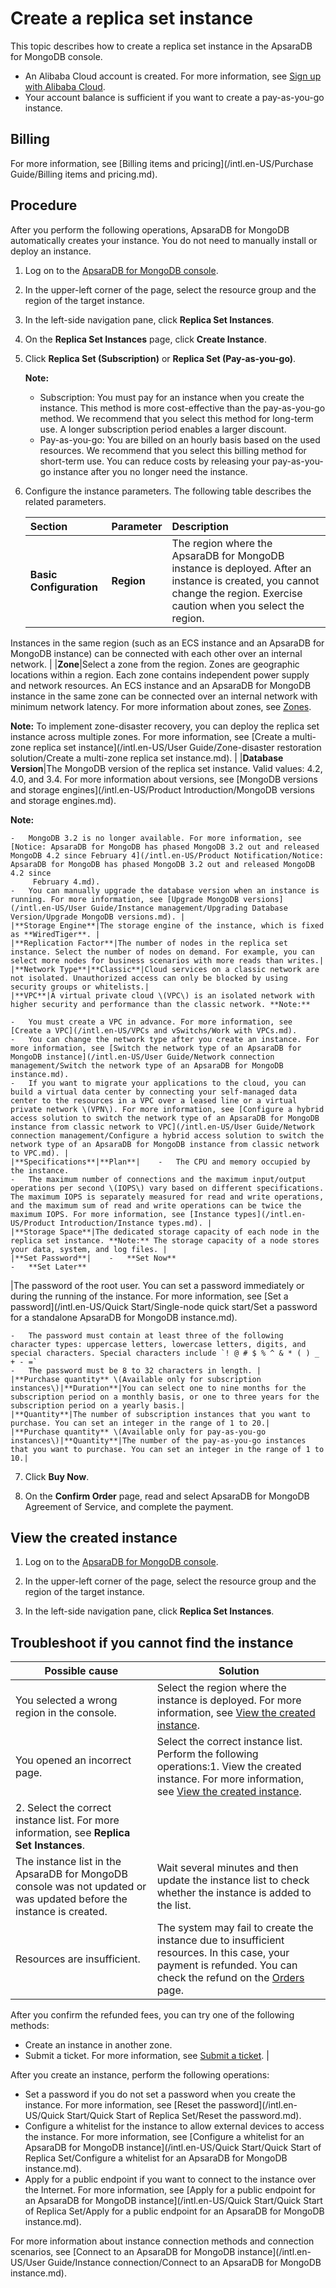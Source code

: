 # Create a replica set instance

This topic describes how to create a replica set instance in the ApsaraDB for MongoDB console.

-   An Alibaba Cloud account is created. For more information, see [Sign up with Alibaba Cloud](https://www.alibabacloud.com/help/zh/doc-detail/50482.htm).
-   Your account balance is sufficient if you want to create a pay-as-you-go instance.

## Billing

For more information, see [Billing items and pricing](/intl.en-US/Purchase Guide/Billing items and pricing.md).

## Procedure

After you perform the following operations, ApsaraDB for MongoDB automatically creates your instance. You do not need to manually install or deploy an instance.

1.  Log on to the [ApsaraDB for MongoDB console](https://mongodb.console.aliyun.com/).

2.  In the upper-left corner of the page, select the resource group and the region of the target instance.

3.  In the left-side navigation pane, click **Replica Set Instances**.

4.  On the **Replica Set Instances** page, click **Create Instance**.

5.  Click **Replica Set \(Subscription\)** or **Replica Set \(Pay-as-you-go\)**.

    **Note:**

    -   Subscription: You must pay for an instance when you create the instance. This method is more cost-effective than the pay-as-you-go method. We recommend that you select this method for long-term use. A longer subscription period enables a larger discount.
    -   Pay-as-you-go: You are billed on an hourly basis based on the used resources. We recommend that you select this billing method for short-term use. You can reduce costs by releasing your pay-as-you-go instance after you no longer need the instance.
6.  Configure the instance parameters. The following table describes the related parameters.

    |Section|Parameter|Description|
    |:------|:--------|:----------|
    |**Basic Configuration**|**Region**|The region where the ApsaraDB for MongoDB instance is deployed. After an instance is created, you cannot change the region. Exercise caution when you select the region.

Instances in the same region \(such as an ECS instance and an ApsaraDB for MongoDB instance\) can be connected with each other over an internal network. |
    |**Zone**|Select a zone from the region. Zones are geographic locations within a region. Each zone contains independent power supply and network resources. An ECS instance and an ApsaraDB for MongoDB instance in the same zone can be connected over an internal network with minimum network latency. For more information about zones, see [Zones](~~40654~~).

**Note:** To implement zone-disaster recovery, you can deploy the replica set instance across multiple zones. For more information, see [Create a multi-zone replica set instance](/intl.en-US/User Guide/Zone-disaster restoration solution/Create a multi-zone replica set instance.md). |
    |**Database Version**|The MongoDB version of the replica set instance. Valid values: 4.2, 4.0, and 3.4. For more information about versions, see [MongoDB versions and storage engines](/intl.en-US/Product Introduction/MongoDB versions and storage engines.md).

**Note:**

    -   MongoDB 3.2 is no longer available. For more information, see [Notice: ApsaraDB for MongoDB has phased MongoDB 3.2 out and released MongoDB 4.2 since February 4](/intl.en-US/Product Notification/Notice: ApsaraDB for MongoDB has phased MongoDB 3.2 out and released MongoDB 4.2 since
         February 4.md).
    -   You can manually upgrade the database version when an instance is running. For more information, see [Upgrade MongoDB versions](/intl.en-US/User Guide/Instance management/Upgrading Database Version/Upgrade MongoDB versions.md). |
    |**Storage Engine**|The storage engine of the instance, which is fixed as **WiredTiger**. |
    |**Replication Factor**|The number of nodes in the replica set instance. Select the number of nodes on demand. For example, you can select more nodes for business scenarios with more reads than writes.|
    |**Network Type**|**Classic**|Cloud services on a classic network are not isolated. Unauthorized access can only be blocked by using security groups or whitelists.|
    |**VPC**|A virtual private cloud \(VPC\) is an isolated network with higher security and performance than the classic network. **Note:**

    -   You must create a VPC in advance. For more information, see [Create a VPC](/intl.en-US/VPCs and vSwitchs/Work with VPCs.md).
    -   You can change the network type after you create an instance. For more information, see [Switch the network type of an ApsaraDB for MongoDB instance](/intl.en-US/User Guide/Network connection management/Switch the network type of an ApsaraDB for MongoDB instance.md).
    -   If you want to migrate your applications to the cloud, you can build a virtual data center by connecting your self-managed data center to the resources in a VPC over a leased line or a virtual private network \(VPN\). For more information, see [Configure a hybrid access solution to switch the network type of an ApsaraDB for MongoDB instance from classic network to VPC](/intl.en-US/User Guide/Network connection management/Configure a hybrid access solution to switch the network type of an ApsaraDB for MongoDB instance from classic network to VPC.md). |
    |**Specifications**|**Plan**|    -   The CPU and memory occupied by the instance.
    -   The maximum number of connections and the maximum input/output operations per second \(IOPS\) vary based on different specifications. The maximum IOPS is separately measured for read and write operations, and the maximum sum of read and write operations can be twice the maximum IOPS. For more information, see [Instance types](/intl.en-US/Product Introduction/Instance types.md). |
    |**Storage Space**|The dedicated storage capacity of each node in the replica set instance. **Note:** The storage capacity of a node stores your data, system, and log files. |
    |**Set Password**|    -   **Set Now**
    -   **Set Later**
|The password of the root user. You can set a password immediately or during the running of the instance. For more information, see [Set a password](/intl.en-US/Quick Start/Single-node quick start/Set a password for a standalone ApsaraDB for MongoDB instance.md).

    -   The password must contain at least three of the following character types: uppercase letters, lowercase letters, digits, and special characters. Special characters include `! @ # $ % ^ & * ( ) _ + - =`
    -   The password must be 8 to 32 characters in length. |
    |**Purchase quantity** \(Available only for subscription instances\)|**Duration**|You can select one to nine months for the subscription period on a monthly basis, or one to three years for the subscription period on a yearly basis.|
    |**Quantity**|The number of subscription instances that you want to purchase. You can set an integer in the range of 1 to 20.|
    |**Purchase quantity** \(Available only for pay-as-you-go instances\)|**Quantity**|The number of the pay-as-you-go instances that you want to purchase. You can set an integer in the range of 1 to 10.|

7.  Click **Buy Now**.

8.  On the **Confirm Order** page, read and select ApsaraDB for MongoDB Agreement of Service, and complete the payment.


## View the created instance

1.  Log on to the [ApsaraDB for MongoDB console](https://mongodb.console.aliyun.com/).

2.  In the upper-left corner of the page, select the resource group and the region of the target instance.

3.  In the left-side navigation pane, click **Replica Set Instances**.


## Troubleshoot if you cannot find the instance

|Possible cause|Solution|
|--------------|--------|
|You selected a wrong region in the console.|Select the region where the instance is deployed. For more information, see [View the created instance](#section_egw_cbh_blu).|
|You opened an incorrect page.|Select the correct instance list. Perform the following operations:1.  View the created instance. For more information, see [View the created instance](#section_egw_cbh_blu).
2.  Select the correct instance list. For more information, see **Replica Set Instances**. |
|The instance list in the ApsaraDB for MongoDB console was not updated or was updated before the instance is created.|Wait several minutes and then update the instance list to check whether the instance is added to the list.|
|Resources are insufficient.|The system may fail to create the instance due to insufficient resources. In this case, your payment is refunded. You can check the refund on the [Orders](https://expense.console.aliyun.com/#/order/list/) page.

After you confirm the refunded fees, you can try one of the following methods:

-   Create an instance in another zone.
-   Submit a ticket. For more information, see [Submit a ticket](https://workorder-intl.console.aliyun.com/console.htm#/ticket/createIndex). |

After you create an instance, perform the following operations:

-   Set a password if you do not set a password when you create the instance. For more information, see [Reset the password](/intl.en-US/Quick Start/Quick Start of Replica Set/Reset the password.md).
-   Configure a whitelist for the instance to allow external devices to access the instance. For more information, see [Configure a whitelist for an ApsaraDB for MongoDB instance](/intl.en-US/Quick Start/Quick Start of Replica Set/Configure a whitelist for an ApsaraDB for MongoDB instance.md).
-   Apply for a public endpoint if you want to connect to the instance over the Internet. For more information, see [Apply for a public endpoint for an ApsaraDB for MongoDB instance](/intl.en-US/Quick Start/Quick Start of Replica Set/Apply for a public endpoint for an ApsaraDB for MongoDB instance.md).

For more information about instance connection methods and connection scenarios, see [Connect to an ApsaraDB for MongoDB instance](/intl.en-US/User Guide/Instance connection/Connect to an ApsaraDB for MongoDB instance.md).

